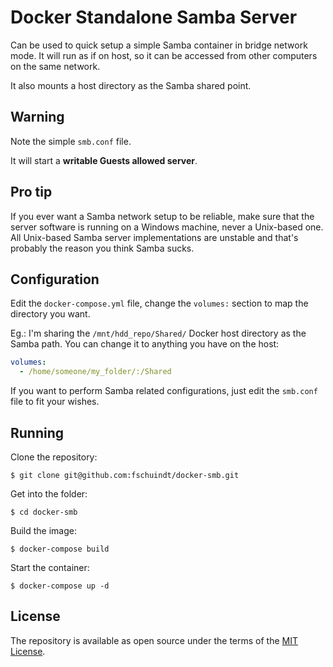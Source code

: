 # Docker Standalone Samba Server

Can be used to quick setup a simple Samba container in bridge network mode. It will run as if on host, so it can be accessed from other computers on the same network.

It also mounts a host directory as the Samba shared point.

## Warning

Note the simple `smb.conf` file.

It will start a **writable Guests allowed server**.

## Pro tip

If you ever want a Samba network setup to be reliable, make sure that the server software is running on a Windows machine, never a Unix-based one. All Unix-based Samba server implementations are unstable and that's probably the reason you think Samba sucks.

## Configuration

Edit the `docker-compose.yml` file, change the `volumes:` section to map the directory you want.

Eg.: I'm sharing the `/mnt/hdd_repo/Shared/` Docker host directory as the Samba path. You can change it to anything you have on the host:

```yml
volumes:
  - /home/someone/my_folder/:/Shared
```

If you want to perform Samba related configurations, just edit the `smb.conf` file to fit your wishes.

## Running

Clone the repository:
```
$ git clone git@github.com:fschuindt/docker-smb.git
```

Get into the folder:
```
$ cd docker-smb
```

Build the image:
```
$ docker-compose build
```

Start the container:
```
$ docker-compose up -d
```

## License

The repository is available as open source under the terms of the [MIT License](http://opensource.org/licenses/MIT).

